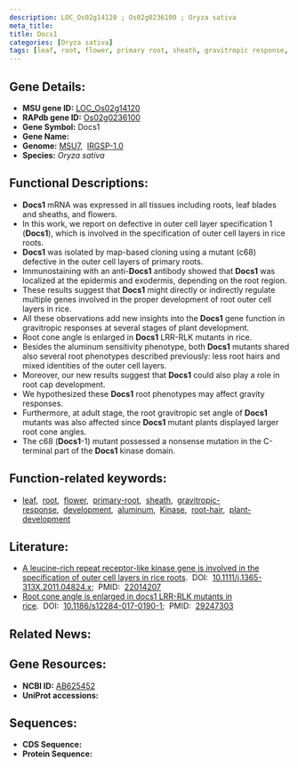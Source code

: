 ```yaml
---
description: LOC_Os02g14120 ; Os02g0236100 ; Oryza sativa
meta_title:
title: Docs1
categories: [Oryza sativa]
tags: [leaf, root, flower, primary root, sheath, gravitropic response, development, aluminum, Kinase, root hair, plant development]
---
```


## Gene Details:
- **MSU gene ID:** [LOC_Os02g14120](http://rice.uga.edu/cgi-bin/ORF_infopage.cgi?orf=LOC_Os02g14120)  
- **RAPdb gene ID:** [Os02g0236100](https://rapdb.dna.affrc.go.jp/locus/?name=Os02g0236100)  
- **Gene Symbol:** Docs1
- **Gene Name:**
- **Genome:**  [MSU7](http://rice.uga.edu/),&nbsp;&nbsp;[IRGSP-1.0](https://rapdb.dna.affrc.go.jp/download/irgsp1.html)
- **Species:** *Oryza sativa*

## Functional Descriptions:
   - **Docs1** mRNA was expressed in all tissues including roots, leaf blades and sheaths, and flowers.
   - In this work, we report on defective in outer cell layer specification 1 (**Docs1**), which is involved in the specification of outer cell layers in rice roots.
   - **Docs1** was isolated by map-based cloning using a mutant (c68) defective in the outer cell layers of primary roots.
   - Immunostaining with an anti-**Docs1** antibody showed that **Docs1** was localized at the epidermis and exodermis, depending on the root region.
   - These results suggest that **Docs1** might directly or indirectly regulate multiple genes involved in the proper development of root outer cell layers in rice.
   - All these observations add new insights into the **Docs1** gene function in gravitropic responses at several stages of plant development.
   - Root cone angle is enlarged in **Docs1** LRR-RLK mutants in rice.
   - Besides the aluminum sensitivity phenotype, both **Docs1** mutants shared also several root phenotypes described previously: less root hairs and mixed identities of the outer cell layers.
   - Moreover, our new results suggest that **Docs1** could also play a role in root cap development.
   - We hypothesized these **Docs1** root phenotypes may affect gravity responses.
   - Furthermore, at adult stage, the root gravitropic set angle of **Docs1** mutants was also affected since **Docs1** mutant plants displayed larger root cone angles.
   - The c68 (**Docs1**-1) mutant possessed a nonsense mutation in the C-terminal part of the **Docs1** kinase domain.

## Function-related keywords:
   - [leaf](/tags/leaf/),&nbsp;&nbsp;[root](/tags/root/),&nbsp;&nbsp;[flower](/tags/flower/),&nbsp;&nbsp;[primary-root](/tags/primary-root/),&nbsp;&nbsp;[sheath](/tags/sheath/),&nbsp;&nbsp;[gravitropic-response](/tags/gravitropic-response/),&nbsp;&nbsp;[development](/tags/development/),&nbsp;&nbsp;[aluminum](/tags/aluminum/),&nbsp;&nbsp;[Kinase](/tags/Kinase/),&nbsp;&nbsp;[root-hair](/tags/root-hair/),&nbsp;&nbsp;[plant-development](/tags/plant-development/)

## Literature:
   - [A leucine-rich repeat receptor-like kinase gene is involved in the specification of outer cell layers in rice roots](https://www.doi.org/10.1111/j.1365-313X.2011.04824.x).&nbsp;&nbsp;DOI:&nbsp;&nbsp;[10.1111/j.1365-313X.2011.04824.x](https://www.doi.org/10.1111/j.1365-313X.2011.04824.x);&nbsp;&nbsp;PMID:&nbsp;&nbsp;[22014207](https://pubmed.ncbi.nlm.nih.gov/22014207/)
   - [Root cone angle is enlarged in docs1 LRR-RLK mutants in rice](https://www.doi.org/10.1186/s12284-017-0190-1).&nbsp;&nbsp;DOI:&nbsp;&nbsp;[10.1186/s12284-017-0190-1](https://www.doi.org/10.1186/s12284-017-0190-1);&nbsp;&nbsp;PMID:&nbsp;&nbsp;[29247303](https://pubmed.ncbi.nlm.nih.gov/29247303/)

## Related News:

## Gene Resources:
- **NCBI ID:**  [AB625452](http://www.ncbi.nlm.nih.gov/nuccore/AB625452)
- **UniProt accessions:** [](https://www.uniprot.org/uniprotkb//entry)

## Sequences:
- **CDS Sequence:**
- **Protein Sequence:**

